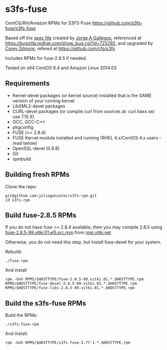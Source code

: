 s3fs-fuse
=========

CentOS/RH/Amazon RPMs for S3FS-Fuse <https://github.com/s3fs-fuse/s3fs-fuse>

Based off the [spec file](http://kad.fedorapeople.org/packages/s3fs/s3fs.spec) created by [Jorge A Gallegos](http://kad.fedorapeople.org/), referenced at <https://bugzilla.redhat.com/show_bug.cgi?id=725292>, and upgraded by [Corey Gilmore](https://github.com/cfg), refered at <https://github.com/cfg/s3fs>

Includes RPMs for fuse-2.8.5 if needed.

Tested on x64 CentOS 6.4 and Amazon Linux 2014.03


Requirements
------------

* Kernel-devel packages (or kernel source) installed that is the SAME version of your running kernel
* LibXML2-devel packages
* CURL-devel packages (or compile curl from sources at: curl.haxx.se/ use 7.15.X)
* GCC, GCC-C++
* pkgconfig
* FUSE (>= 2.8.4)
* FUSE Kernel module installed and running (RHEL 4.x/CentOS 4.x users - read below)
* OpenSSL-devel (0.9.8)
* Git
* rpmbuild


Building fresh RPMs
-------------------

Clone the repo: 

    git@github.com:juliogonzalez/s3fs-rpm.git
    cd s3fs-rpm


Build fuse-2.8.5 RPMs
---------------------

If you do not have fuse >= 2.8.4 available, then you may compile 2.8.5 using [fuse-2.8.5-99.vitki.01.el5.src.rpm](https://rpm.vitki.net/pub/centos/6/source/fuse-2.8.5-99.vitki.01.el5.src.rpm) from [rpm.vitki.net](https://rpm.vitki.net/pub/centos/6/source/)

Otherwise, you do not need this step, but install fuse-devel for your system.

Rebuild:

    ./fuse-rpm

And install

    rpm -Uvh RPMS/$HOSTTYPE/fuse-2.8.5-99.vitki.01.*.$HOSTTYPE.rpm RPMS/$HOSTTYPE/fuse-devel-2.8.5-99.vitki.01.*.$HOSTTYPE.rpm RPMS/$HOSTTYPE/fuse-libs-2.8.5-99.vitki.01.*.$HOSTTYPE.rpm


Build the s3fs-fuse RPMs
------------------------

Build the RPMs:

    ./s3fs-fuse-rpm

And install:

    rpm -Uvh RPMS/$HOSTTYPE/s3fs-fuse-1.77-1.*.$HOSTTYPE.rpm
